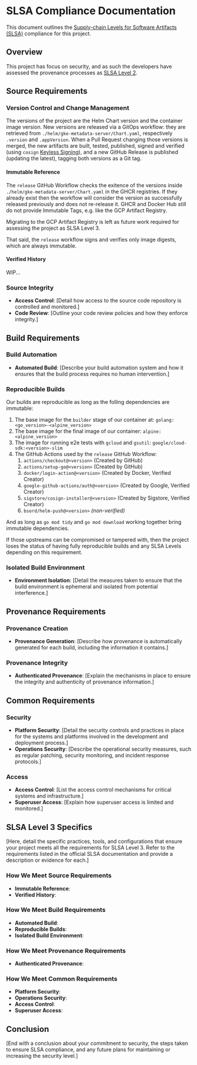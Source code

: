 # SLSA Compliance Documentation

This document outlines the [Supply-chain Levels for Software Artifacts (SLSA)](https://slsa.dev/) compliance for this project.

## Overview

This project has focus on security, and as such the developers have assessed the provenance
processes as [SLSA Level 2](https://slsa.dev/spec/v1.0/levels#build-l2-hosted-build-platform).

## Source Requirements

### Version Control and Change Management

The versions of the project are the Helm Chart version and the container image
version. New versions are released via a GitOps workflow: they are retrieved from
`./helm/gke-metadata-server/Chart.yaml`, respectively `.version` and `.appVersion`.
When a Pull Request changing those versions is merged, the new artifacts are built,
tested, published, signed and verified (using `cosign`
[Keyless Signing](https://docs.sigstore.dev/signing/overview/)), and a new GitHub
Release is published (updating the latest), tagging both versions as a Git tag.

#### Immutable Reference

The `release` GitHub Workflow checks the exitence of the versions inside
`./helm/gke-metadata-server/Chart.yaml` in the GHCR registries. If they
already exist then the workflow will consider the version as successfully
released previously and does not re-release it. GHCR and Docker Hub still
do not provide Immutable Tags, e.g. like the GCP Artifact Registry.

Migrating to the GCP Artifact Registry is left as future work required for
assessing the project as SLSA Level 3.

That said, the `release` workflow signs and verifies only image digests, which are
always immutable.

#### Verified History

WIP...

### Source Integrity

- **Access Control**: [Detail how access to the source code repository is controlled and monitored.]
- **Code Review**: [Outline your code review policies and how they enforce integrity.]

## Build Requirements

### Build Automation

- **Automated Build**: [Describe your build automation system and how it ensures that the build process requires no human intervention.]

### Reproducible Builds

Our builds are reproducible as long as the folling dependencies are immutable:

1. The base image for the `builder` stage of our container at: `golang:<go_version>-<alpine_version>`
2. The base image for the final image of our container: `alpine:<alpine_version>`
3. The image for running e2e tests with `gcloud` and `gsutil`: `google/cloud-sdk:<version>-slim`
4. The GitHub Actions used by the `release` GitHub Workflow:
    1. `actions/checkout@<version>` (Created by GitHub)
    2. `actions/setup-go@<version>` (Created by GitHub)
    3. `docker/login-action@<version>` (Created by Docker, Verified Creator)
    4. `google-github-actions/auth@<version>` (Created by Google, Verified Creator)
    5. `sigstore/cosign-installer@<version>` (Created by Sigstore, Verified Creator)
    6. `bsord/helm-push@<version>` *(non-verified)*

And as long as `go mod tidy` and `go mod download` working together bring immutable dependencies.

If those upstreams can be compromised or tampered with, then the project loses the status of having fully reproducible builds and any SLSA Levels depending
on this requirement.

### Isolated Build Environment

- **Environment Isolation**: [Detail the measures taken to ensure that the build environment is ephemeral and isolated from potential interference.]

## Provenance Requirements

### Provenance Creation

- **Provenance Generation**: [Describe how provenance is automatically generated for each build, including the information it contains.]

### Provenance Integrity

- **Authenticated Provenance**: [Explain the mechanisms in place to ensure the integrity and authenticity of provenance information.]

## Common Requirements

### Security

- **Platform Security**: [Detail the security controls and practices in place for the systems and platforms involved in the development and deployment process.]
- **Operations Security**: [Describe the operational security measures, such as regular patching, security monitoring, and incident response protocols.]

### Access

- **Access Control**: [List the access control mechanisms for critical systems and infrastructure.]
- **Superuser Access**: [Explain how superuser access is limited and monitored.]

## SLSA Level 3 Specifics

[Here, detail the specific practices, tools, and configurations that ensure your project meets all the requirements for SLSA Level 3. Refer to the requirements listed in the official SLSA documentation and provide a description or evidence for each.]

### How We Meet Source Requirements

- **Immutable Reference**:
- **Verified History**:

### How We Meet Build Requirements

- **Automated Build**:
- **Reproducible Builds**:
- **Isolated Build Environment**:

### How We Meet Provenance Requirements

- **Authenticated Provenance**:

### How We Meet Common Requirements

- **Platform Security**:
- **Operations Security**:
- **Access Control**:
- **Superuser Access**:

## Conclusion

[End with a conclusion about your commitment to security, the steps taken to ensure SLSA compliance, and any future plans for maintaining or increasing the security level.]

